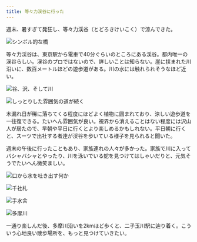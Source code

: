 ```yaml
---
title: 等々力渓谷に行った
---
```

週末、暑すぎて発狂し、等々力渓谷（とどろきけいこく）で涼んできた。

![](https://lh4.googleusercontent.com/B7a8Jl-OjM79ePmdRS5NGDHNVeDbLzcZc--hmDjt97d3K0DBj1f3Uotd0eyR5odWWvVs9w_GYZV75Q0aTIqDjqTUgLOHgvWmb86gU2gPHVUoUnMAL9qWPMI8vBs3NUj8M5s9eAedkzO1bzZ7gWa8imM "シンボル的な橋")

等々力渓谷は、東京駅から電車で40分ぐらいのところにある渓谷。都内唯一の渓谷らしい。渓谷のプロではないので、詳しいことは知らない。崖に挟まれた川沿いに、数百メートルほどの遊歩道がある。川の水には触れられそうなほど近い。

![](https://lh5.googleusercontent.com/4rlE-XQq7_T8b4YuShC9VVXGwNlh2jCCN6MM7AuaWPzRxD3_VGrPrKBedpFa1LrTUi3-zMsGIKL3o3jSYkIJwJGl-EDfptyuBa6Jtd30O41GiNHN4--EwmSKTnNRlh-yfNS9BvBg83nnuvxEGs_Ihwg "谷、沢、そして川")

![](https://lh3.googleusercontent.com/uBWam52zIyoPGXJ5bvs24nDXlUgiMyYOzIBVD8_jdcXxwBh4mP_A-5xMFxG4eL_V7RS3I4tYdZMhFqBn8es-hzSQdyxyjawWfhHDEBBv6tdEZ89JfEDxaXGdEwIXySmPL5ZAMhrNsifIuQ2JJbU_Bn8 "しっとりした雰囲気の道が続く")

木漏れ日が稀に落ちてくる程度にほどよく植物に囲まれており、涼しい遊歩道を一往復できる。たいへん雰囲気が良い。視界から消えることはない程度には沢山人が居たので、早朝や平日に行くとより楽しめるかもしれない。平日朝に行くと、スーツで出社する者達が渓谷を歩いている様子を見られると聞いた。

週末の午後に行ったこともあり、家族連れの人々が多かった。家族で川に入ってバシャバシャとやったり、川を泳いでいる蛇を見つけてはしゃいだりと、元気そうでたいへん微笑ましい。

![](https://lh6.googleusercontent.com/533JLrL_5jx06eCWJr75w47qL1ph3ApapRngdevJJvrFE0dgiRrcDKmcKuSI71vvfd8jLYnnJX7DrQEjFeN2UAuuE_GMS4Hza8mHerT56lAYyMlb19iZDRKPAtcV3J7CfuIp4DzQIAXzZ6WsHJP0KIs "口から水を吐き出す何か")

![](https://lh6.googleusercontent.com/spDQWjxdS-O7uFzJ2BfJFSJ9Hr_MBGyYOP_wFPw6IuMMAVT56ehQ0eTURZmpQrNaggV8yTqERPm2cnYvXLD2pJIuHrvAMxg6Y_PKuwevuMuSuNjG902IeseY3tsKKM-g1HhxFMlRH3XUbsCgM3qjdng "千社札")

![](https://lh6.googleusercontent.com/-dl3H7DxxcXYrG0JHwWAtxshQswtGqgFgUKNf67UaU7vSAICNnAvw5G9-5mRhjmLhyDMa-P9fe5yViZVJ2Sz2Y2HrwKsLqFve7ViWauHjVbTsXyHfe9FOcy0FLHqj5ORi8DUHavEco8Vpm5KWwRwdJI "手水舎")

![](https://lh6.googleusercontent.com/8juqcPwvaL5WPKzvuEoDZCfeOu6auFL8JdvjO2xfEJI72oJyBRrDVMu7IWERi0E5HikLYgQdHNyMapbWXhmcbbBa1CMcvX9YqCJlxpp3Od5L9MBSB2R_FxnpHY2YPHCA6Zm0xc2TAaXw68-p8pdIA0Q "多摩川")

一通り楽しんだ後、多摩川沿いを2kmほど歩くと、二子玉川駅に辿り着く。こういう心地良い散歩場所を、もっと見つけていきたい。
